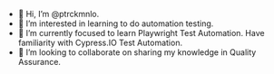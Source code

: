 - 👋 Hi, I’m @ptrckmnlo.
- 👀 I’m interested in learning to do automation testing.
- 🌱 I’m currently focused to learn Playwright Test Automation. Have familiarity with Cypress.IO Test Automation. 
- 💞️ I’m looking to collaborate on sharing my knowledge in Quality Assurance.

<!---
ptrckmnlo/ptrckmnlo is a ✨ special ✨ repository because its `README.md` (this file) appears on your GitHub profile.
You can click the Preview link to take a look at your changes.
--->
